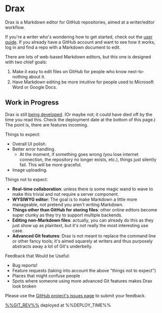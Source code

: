 # Drax

Drax is a Markdown editor for GitHub repositories, aimed at a writer/editor workflow. 

If you're a writer who's wondering how to get started, check out the [user guide](/#/pages/user_guide). If you already have a GitHub account and want to see how it works, log in and find a repo with a Markdown document to edit.

There are lots of web-based Markdown editors, but this one is designed with two chief goals: 
1. Make it easy to edit files on GitHub for people who know next-to-nothing about it. 
2. Have Markdown editing be more intuitive for people used to Microsoft Word or Google Docs. 


## Work in Progress
Drax is still [being developed](https://github.com/sjml/drax). (Or maybe not; it could have died off by the time you read this. Check the deployment date at the bottom of this page.) The point is, there are features incoming. 

Things to expect:
* Overall UI polish. 
* Better error handling.
    * At the moment, if something goes wrong (you lose internet connection, the repository no longer exists, etc.), things just silently fail. This will be more graceful.
* Image uploading. 

Things not to expect:
* **Real-time collaboration**: unless there is some magic wand to wave to make this trivial and not require a server component. 
* **WYSIWYG editor**: The goal is to make Markdown a little more manageable, not pretend you aren't writing Markdown. 
* **Things other than GitHub for storing files**: other online editors become super clunky as they try to support multiple backends. 
* **Editing non-Markdown files**: actually, you can already do this as they just show up as plaintext, but it's not really the most interesting use case. 
* **Advanced Git features**: Drax is not meant to replace the command line or other fancy tools; it's aimed squarely at writers and thus purposely abstracts away a lot of Git's underbelly.

Feedback that Would be Useful:
* Bug reports! 
* Feature requests (taking into account the above "things not to expect")
* Places that might confuse people
* Spots where someone using more advanced Git features makes Drax look broken

Please use the [GitHub project's issues page](https://github.com/sjml/drax/issues) to submit your feedback. 

<div class="deployInfo">
  <span class="icon fa fa-github"></span><a href="https://github.com/sjml/drax/commit/%%GIT_FULL_REV%%">%%GIT_REV%%</a> deployed at %%DEPLOY_TIME%%
</div>
